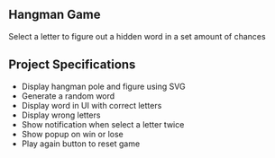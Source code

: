 ## Hangman Game

Select a letter to figure out a hidden word in a set amount of chances  

## Project Specifications

- Display hangman pole and figure using SVG  
- Generate a random word  
- Display word in UI with correct letters  
- Display wrong letters  
- Show notification when select a letter twice  
- Show popup on win or lose  
- Play again button to reset game  
 